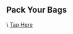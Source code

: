 <h2>Pack Your Bags</h2>\
<a href="https://www.figma.com/proto/IShbuGwTBjGIyxBmPAV8xb/Pack_ur_bags?node-id=18-815&scaling=scale-down&page-id=0%3A1&starting-point-node-id=18%3A832&show-proto-sidebar=1">Tap Here<a>
